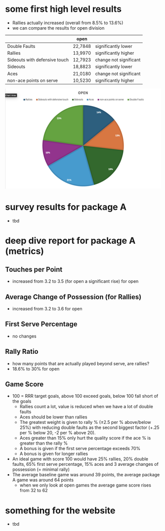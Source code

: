 # some first high level results

- Rallies actually increased (overall from 8.5% to 13.6%)
- we can compare the results for open division

|  | open |  |
| --- | --- | --- |
| Double Faults | 22,7848 | significantly lower |
| Rallies | 13,9970 | significantly higher |
| Sideouts with defensive touch | 12,7923 | change not significant |
| Sideouts | 18,8823 | significantly lower |
| Aces | 21,0180 | change not significant |
| non-ace points on serve | 10,5230 | significantly higher |

![Screenshot 2025-06-06 at 14.20.35.png](https://github.com/LarissaHa/rrr25/blob/main/package_a/Screenshot%202025-06-06%20at%2014.20.35.png)

# survey results for package A

- tbd

# deep dive report for package A (metrics)

## Touches per Point
- increased from 3.2 to 3.5 (for open a significant rise) for open
## Average Change of Possession (for Rallies)
- increased from 3.2 to 3.6 for open
## First Serve Percentage
- no changes
## Rally Ratio
- how many points that are actually played beyond serve, are rallies?
- 18.6% to 30% for open
## Game Score
- 100 = RRR target goals, above 100 exceed goals, below 100 fall short of the goals
    - Rallies count a lot, value is reduced when we have a lot of double faults
    - Aces should be lower than rallies
    - The greatest weight is given to rally % (±2.5 per % above/below 25%) with reducing double faults as the second biggest factor (+.25 per % below 20, -2 per % above 20).
    - Aces greater than 15% only hurt the quality score if the ace % is greater than the rally %
    - A bonus is given if the first serve percentage exceeds 70%
    - A bonus is given for longer rallies
- An ideal game with score 100 would have 25% rallies, 20% double faults, 65% first serve percentage, 15% aces and 3 average changes of possession (= minimal rally)
- The average baseline game was around 39 points, the average package A game was around 64 points
    - when we only look at open games the average game score rises from 32 to 62

# something for the website

- tbd